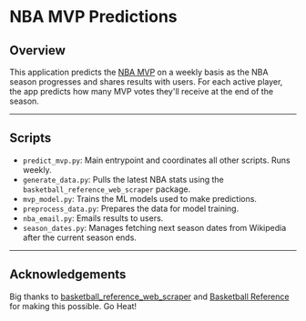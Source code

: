 # NBA MVP Predictions

## Overview

This application predicts the [NBA MVP](https://en.wikipedia.org/wiki/NBA_Most_Valuable_Player) on a weekly basis as the NBA season progresses and shares results with users. For each active player, the app predicts how many MVP votes they'll receive at the end of the season.

---

## Scripts

- `predict_mvp.py`: Main entrypoint and coordinates all other scripts. Runs weekly.  
- `generate_data.py`: Pulls the latest NBA stats using the `basketball_reference_web_scraper` package.
- `mvp_model.py`: Trains the ML models used to make predictions.  
- `preprocess_data.py`: Prepares the data for model training.  
- `nba_email.py`: Emails results to users.
- `season_dates.py`: Manages fetching next season dates from Wikipedia after the current season ends.

---

## Acknowledgements

Big thanks to [basketball_reference_web_scraper](https://github.com/jaebradley/basketball_reference_web_scraper) and [Basketball Reference](https://www.basketball-reference.com/) for making this possible. Go Heat!